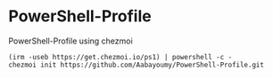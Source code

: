 # PowerShell-Profile
PowerShell-Profile using chezmoi

```powershel
(irm -useb https://get.chezmoi.io/ps1) | powershell -c -
chezmoi init https://github.com/Aabayoumy/PowerShell-Profile.git
```
